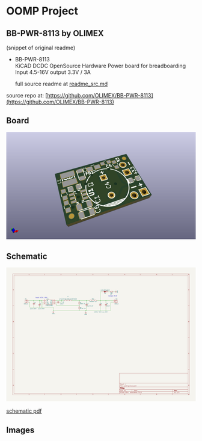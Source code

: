 # OOMP Project  
## BB-PWR-8113  by OLIMEX  
  
(snippet of original readme)  
  
- BB-PWR-8113  
KiCAD DCDC OpenSource Hardware Power board for breadboarding Input 4.5-16V output 3.3V / 3A  
  
  full source readme at [readme_src.md](readme_src.md)  
  
source repo at: [https://github.com/OLIMEX/BB-PWR-8113](https://github.com/OLIMEX/BB-PWR-8113)  
## Board  
  
[![working_3d.png](working_3d_600.png)](working_3d.png)  
## Schematic  
  
[![working_schematic.png](working_schematic_600.png)](working_schematic.png)  
  
[schematic pdf](working_schematic.pdf)  
## Images  
